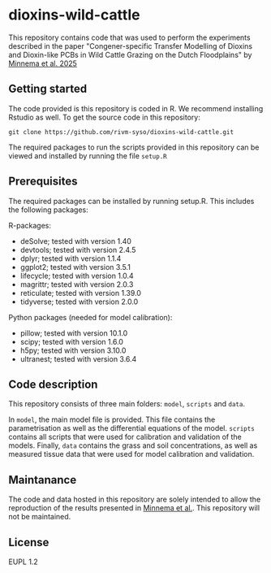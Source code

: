 # dioxins-wild-cattle

This repository contains code that was used to perform the experiments described in the paper "Congener-specific Transfer Modelling of Dioxins and Dioxin-like PCBs in Wild Cattle Grazing on the Dutch Floodplains" by [Minnema et al. 2025](https://doi.org/10.1080/19440049.2025.2478076)

## Getting started

The code provided is this repository is coded in R. We recommend installing Rstudio as well.
To get the source code in this repository: 

```
git clone https://github.com/rivm-syso/dioxins-wild-cattle.git
```

The required packages to run the scripts provided in this repository can be viewed 
and installed by running the file `setup.R`

## Prerequisites
The required packages can be installed by running setup.R. This includes the following packages:

R-packages: 
- deSolve; tested with version 1.40
- devtools; tested with version 2.4.5
- dplyr; tested with version 1.1.4
- ggplot2; tested with version 3.5.1
- lifecycle; tested with version 1.0.4
- magrittr; tested with version 2.0.3
- reticulate; tested with version 1.39.0
- tidyverse; tested with version 2.0.0

Python packages (needed for model calibration):
- pillow; tested with version 10.1.0
- scipy; tested with version 1.6.0
- h5py; tested with version 3.10.0
- ultranest; tested with version 3.6.4

## Code description

This repository consists of three main folders: `model`, `scripts` and `data`. 

In `model`, the main model file is provided. This file contains the parametrisation
as well as the differential equations of the model. `scripts` contains all scripts that were used for calibration and validation of the models. Finally, `data` contains the grass and 
soil concentrations, as well as measured tissue data that were used for model 
calibration and validation. 

## Maintanance
The code and data hosted in this repository are solely intended to allow the reproduction
of the results presented in [Minnema et al.](https://doi.org/10.1080/19440049.2025.2478076). This repository will not be maintained.

## License
EUPL 1.2


